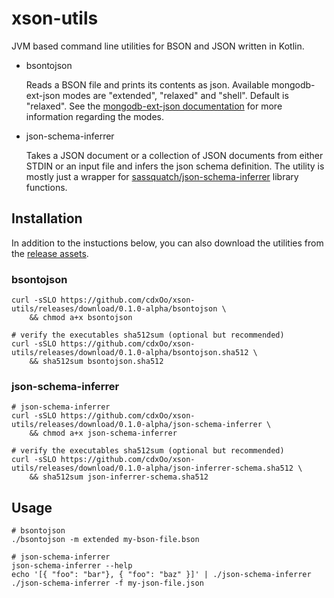 # xson-utils

JVM based command line utilities for BSON and JSON written in Kotlin.

* bsontojson
    
    Reads a BSON file and prints its contents as json. Available mongodb-ext-json modes are "extended", "relaxed" and "shell". Default is "relaxed".
    See the [mongodb-ext-json documentation](https://mongodb.github.io/mongo-java-driver/4.0/bson/extended-json/) for more information regarding the modes.

* json-schema-inferrer
    
    Takes a JSON document or a collection of JSON documents from either STDIN or an input file and infers the json schema definition.
    The utility is mostly just a wrapper for [sassquatch/json-schema-inferrer](https://github.com/saasquatch/json-schema-inferrer) library functions.
   


## Installation
    
In addition to the  instuctions below, you can also download the utilities from the [release assets](https://github.com/cdxOo/xson-utils/releases).

### bsontojson
    
    curl -sSLO https://github.com/cdxOo/xson-utils/releases/download/0.1.0-alpha/bsontojson \
        && chmod a+x bsontojson

    # verify the executables sha512sum (optional but recommended)
    curl -sSLO https://github.com/cdxOo/xson-utils/releases/download/0.1.0-alpha/bsontojson.sha512 \
        && sha512sum bsontojson.sha512

### json-schema-inferrer

    # json-schema-inferrer
    curl -sSLO https://github.com/cdxOo/xson-utils/releases/download/0.1.0-alpha/json-schema-inferrer \
        && chmod a+x json-schema-inferrer

    # verify the executables sha512sum (optional but recommended)
    curl -sSLO https://github.com/cdxOo/xson-utils/releases/download/0.1.0-alpha/json-inferrer-schema.sha512 \
        && sha512sum json-inferrer-schema.sha512

## Usage
    
    # bsontojson
    ./bsontojson -m extended my-bson-file.bson

    # json-schema-inferrer
    json-schema-inferrer --help
    echo '[{ "foo": "bar"}, { "foo": "baz" }]' | ./json-schema-inferrer
    ./json-schema-inferrer -f my-json-file.json
